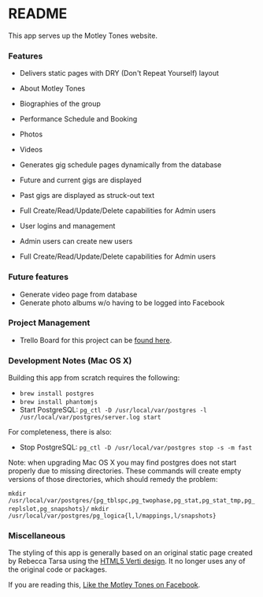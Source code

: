 # README

This app serves up the Motley Tones website.

### Features

* Delivers static pages with DRY (Don't Repeat Yourself) layout
 * About Motley Tones
 * Biographies of the group
 * Performance Schedule and Booking
 * Photos
 * Videos

* Generates gig schedule pages dynamically from the database
 * Future and current gigs are displayed
 * Past gigs are displayed as struck-out text
 * Full Create/Read/Update/Delete capabilities for Admin users

* User logins and management
 * Admin users can create new users
 * Full Create/Read/Update/Delete capabilities for Admin users

### Future features

* Generate video page from database
* Generate photo albums w/o having to be logged into Facebook

### Project Management

* Trello Board for this project can be [found here](https://trello.com/b/VwHfdHD4/motley-tones-web-app).

### Development Notes (Mac OS X)

Building this app from scratch requires the following:

* `brew install postgres`
* `brew install phantomjs`
* Start PostgreSQL: ```pg_ctl -D /usr/local/var/postgres -l /usr/local/var/postgres/server.log start```

For completeness, there is also:

* Stop PostgreSQL: ```pg_ctl -D /usr/local/var/postgres stop -s -m fast```

Note: when upgrading Mac OS X you may find postgres does not start properly due
to missing directories. These commands will create empty versions of those
directories, which should remedy the problem:

```mkdir /usr/local/var/postgres/{pg_tblspc,pg_twophase,pg_stat,pg_stat_tmp,pg_replslot,pg_snapshots}/```
```mkdir /usr/local/var/postgres/pg_logica{l,l/mappings,l/snapshots}```

### Miscellaneous

The styling of this app is generally based on an original static page created
by Rebecca Tarsa using the [HTML5 Verti design](http://html6up.net/verti).  It
no longer uses any of the original code or packages.

If you are reading this, [Like the Motley Tones on Facebook](http://facebook.com./motleytones.com).
